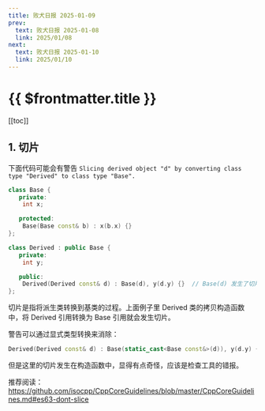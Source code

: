```yaml
---
title: 败犬日报 2025-01-09
prev:
  text: 败犬日报 2025-01-08
  link: 2025/01/08
next:
  text: 败犬日报 2025-01-10
  link: 2025/01/10
---
```


# {{ $frontmatter.title }}

[[toc]]

## 1. 切片

下面代码可能会有警告 `Slicing derived object "d" by converting class type "Derived" to class type "Base".`

```cpp
class Base {
   private:
    int x;

   protected:
    Base(Base const& b) : x(b.x) {}
};

class Derived : public Base {
   private:
    int y;

   public:
    Derived(Derived const& d) : Base(d), y(d.y) {}  // Base(d) 发生了切片
};
```

切片是指将派生类转换到基类的过程。上面例子里 Derived 类的拷贝构造函数中，将 Derived 引用转换为 Base 引用就会发生切片。

警告可以通过显式类型转换来消除：

```cpp
Derived(Derived const& d) : Base(static_cast<Base const&>(d)), y(d.y) {}
```

但是这里的切片发生在构造函数中，显得有点奇怪，应该是检查工具的错报。

推荐阅读：<https://github.com/isocpp/CppCoreGuidelines/blob/master/CppCoreGuidelines.md#es63-dont-slice>
